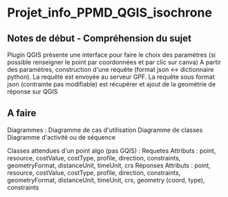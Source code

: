 # Projet_info_PPMD_QGIS_isochrone
## Notes de début - Compréhension du sujet
Plugin QGIS présente une interface pour faire le choix des paramètres (si possible renseigner le point par coordonnées et par clic sur canva)
A partir des paramètres, construction d'une requête (format json <-> dictionnaire python). La requête est envoyée au serveur GPF. La requête sous format json (contrainte pas modifiable) est récupérer et ajout de la geomètrie de réponse sur QGIS 

## A faire
Diagrammes : 
    Diagramme de cas d'utilisation
    Diagramme de classes
    Diagramme d'activité ou de séquence

Classes attendues d'un point algo (pas GQIS) :
    Requetes
        Attributs : point, resource, costValue, costType, profile, direction, constraints, geometryFormat, distanceUnit, timeUnit, crs
    Réponses
        Attributs : point, resource, costValue, costType, profile, direction, constraints, geometryFormat, distanceUnit, timeUnit, crs, geometry (coord, type), constraints

